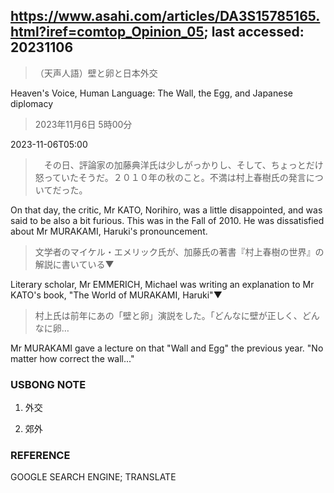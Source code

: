 ## https://www.asahi.com/articles/DA3S15785165.html?iref=comtop_Opinion_05; last accessed: 20231106

> （天声人語）壁と卵と日本外交

Heaven's Voice, Human Language: The Wall, the Egg, and Japanese diplomacy

> 2023年11月6日 5時00分

2023-11-06T05:00

>　その日、評論家の加藤典洋氏は少しがっかりし、そして、ちょっとだけ怒っていたそうだ。２０１０年の秋のこと。不満は村上春樹氏の発言についてだった。

On that day, the critic, Mr KATO, Norihiro, was a little disappointed, and was said to be also a bit furious. This was in the Fall of 2010. He was dissatisfied about Mr MURAKAMI, Haruki's pronouncement.  

> 文学者のマイケル・エメリック氏が、加藤氏の著書『村上春樹の世界』の解説に書いている▼

Literary scholar, Mr EMMERICH, Michael was writing an explanation to Mr KATO's book, "The World of MURAKAMI, Haruki"▼

> 村上氏は前年にあの「壁と卵」演説をした。「どんなに壁が正しく、どんなに卵…

Mr MURAKAMI gave a lecture on that "Wall and Egg" the previous year. "No matter how correct the wall..."

### USBONG NOTE

1) 外交

2) 郊外

### REFERENCE

GOOGLE SEARCH ENGINE; TRANSLATE

